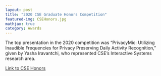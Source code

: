 ```yaml
---
layout: post
title: "2020 CSE Graduate Honors Competition"
featured-img: CSEHonors.jpg
mathjax: true
category: Awards
---
```


The top presentation in the 2020 competition was “PrivacyMic: Utilizing Inaudible Frequencies for Privacy Preserving Daily Activity Recognition,” given by Yasha Iravantchi, who represented CSE’s Interactive Systems research area.

[Link to CSE Honors](https://cse.engin.umich.edu/stories/2020-cse-graduate-student-honors-competition-highlights-outstanding-research)

